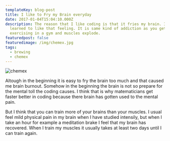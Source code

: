 ```yaml
---
templateKey: blog-post
title: I like to Fry my Brain everyday
date: 2017-01-04T15:04:10.000Z
description: The reason that I like coding is that it fries my brain. I have
  learned to like that feeling. It is same kind of addiction as you get from
  exercising in a gym and muscles explode.
featuredpost: false
featuredimage: /img/chemex.jpg
tags:
  - brewing
  - chemex
---
```

![chemex](/img/chemex.jpg)

Altough in the beginning it is easy to fry the brain too much and that caused me brain burnout. Somehow in the beginning the brain is not so prepare for the mental toll the coding causes. I think that is why matematicians get faster better in coding because there brain has gotten used to the mental pain. 

But I think that you can train more of your brains than your muscles. I usual feel mild physical pain in my brain when I have studied intensily, but when I take an hour for example a meditation brake I feel that my brain has recovered. When I train my muscles it usually takes at least two days until I can train again.